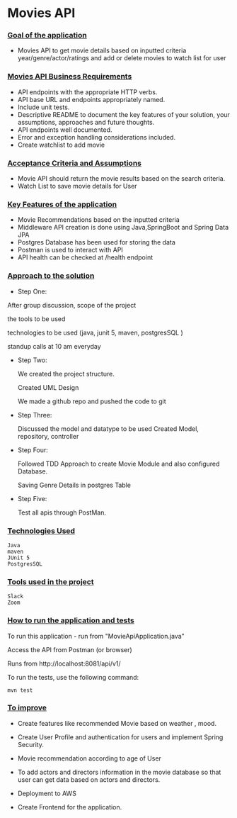 # Movies API

### <ins>Goal of the application</ins>

- Movies API to get movie details based on inputted criteria year/genre/actor/ratings and
  add or delete movies to watch list for user


### <ins>Movies API Business Requirements</ins>

- API endpoints with the appropriate HTTP verbs.
- API base URL and endpoints appropriately named.
- Include unit tests.
- Descriptive README to document the key features of your solution, your assumptions, approaches and future thoughts.
- API endpoints well documented.
- Error and exception handling considerations included.
- Create watchlist to add movie

### <ins>Acceptance Criteria and Assumptions</ins>

- Movie API should return the movie results based on the search criteria.
- Watch List to save movie details for User


### <ins>Key Features of the application</ins>

- Movie Recommendations based on the inputted criteria
- Middleware API creation is done using Java,SpringBoot and Spring Data JPA
- Postgres Database has been used for storing the data
- Postman is used to interact with API
- API health can be checked at /health endpoint


### <ins>Approach to the solution</ins>

- Step One:

After group discussion,
   scope of the project
 
   the tools to be used
  
   technologies to be used (java, junit 5, maven, postgresSQL )
 
   standup calls at 10 am everyday

- Step Two:

    We created the project structure.
  
    Created UML Design
  
    We made a github repo and pushed the code to git 

- Step Three: 

    Discussed the model and datatype to be used
    Created Model, repository, controller

- Step Four: 

    Followed TDD Approach to create Movie Module and also configured Database.
    
    Saving Genre Details in postgres Table

- Step Five:

     Test all apis through PostMan.
     
     
     
     
     
 ### <ins>Technologies Used</ins>

    Java
    maven
    JUnit 5
    PostgresSQL
   


### <ins>Tools used in the project</ins>

 
    Slack
    Zoom


### <ins>How to run the application and tests</ins>

To run this application - run from "MovieApiApplication.java"

Access the API from Postman (or browser)

Runs from http://localhost:8081/api/v1/


To run the tests, use the following command:

    mvn test
      
     
     

### <ins> To improve </ins>

 - Create features like recommended Movie based on weather , mood.
  
 - Create User Profile and authentication for users and implement Spring Security.
  
 - Movie recommendation according to age of User
  
 - To add actors and directors information in the movie database so that user can get data based on actors and directors.
 
 - Deployment to AWS
 
 - Create Frontend for the application.
 
